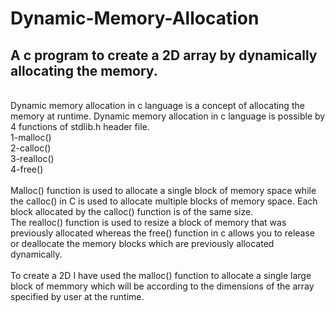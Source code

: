 # Dynamic-Memory-Allocation
<h2>A c program to create a 2D array by dynamically allocating the memory.</h2>
<br>
Dynamic memory allocation in c language is a concept of allocating the memory at runtime. Dynamic memory allocation in c language is possible by 4 functions of stdlib.h header file.<br>
1-malloc()<br>
2-calloc()<br>
3-realloc()<br>
4-free() <br>
<br>
Malloc() function is used to allocate a single block of memory space while the calloc() in C is used to allocate multiple blocks of memory space. Each block allocated by the calloc() function is of the same size.<br>
The realloc() function is used to resize a block of memory that was previously allocated whereas the free() function in c allows you to release or deallocate the memory blocks which are previously allocated dynamically. <br><br>
To create a 2D I have used the malloc() function to allocate a single large block of memmory which will be according to the dimensions of the array specified by user at the runtime.
